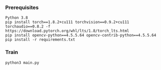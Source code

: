 ### Prerequisites
    Python 3.8
    pip install torch==1.8.2+cu111 torchvision==0.9.2+cu111 torchaudio==0.8.2 -f https://download.pytorch.org/whl/lts/1.8/torch_lts.html
    pip install opencv-python==4.5.5.64 opencv-contrib-python==4.5.5.64
    pip install -r requirements.txt

### Train

    python3 main.py 




